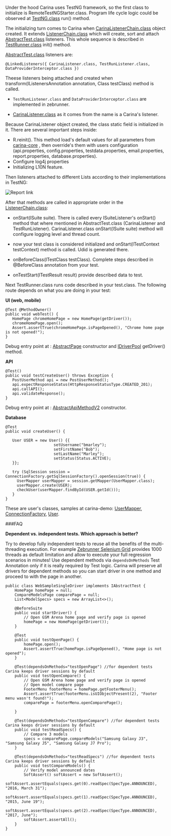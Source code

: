 Under the hood Carina uses TestNG framework, so the first class to initialize is RemoteTestNGStarter.class. Program life cycle logic could be observed at [TestNG.class](https://github.com/cbeust/testng/blob/master/src/main/java/org/testng/TestNG.java) run() method.

The initializing turn comes to Carina when [CarinaListenerChain.class](https://github.com/zebrunner/carina/blob/master/carina-core/src/main/java/com/qaprosoft/carina/core/foundation/listeners/CarinaListenerChain.java) object created.
It extends [ListenerChain.class](http://javadox.com/com.nordstrom.tools/testng-foundation/1.10.0/com/nordstrom/automation/testng/package-summary.html)
which will create, sort and attach [AbstractTest.class](https://github.com/zebrunner/carina/blob/master/carina-core/src/main/java/com/qaprosoft/carina/core/foundation/AbstractTest.java) listeners. This whole sequence is described in [TestRunner.class](https://github.com/cbeust/testng/blob/master/src/main/java/org/testng/TestRunner.java) init() method.

[AbstractTest.class](https://github.com/zebrunner/carina/blob/master/carina-core/src/main/java/com/qaprosoft/carina/core/foundation/AbstractTest.java) listeners are:

```
@LinkedListeners({ CarinaListener.class, TestRunListener.class, DataProviderInterceptor.class })
```

Theese listeners being attached and created when transform(IListenersAnnotation annotation, Class testClass) method is called.

* `TestRunListener.class` and `DataProviderInterceptor.class` are implemented in zebrunner. 

* [CarinaListener.class](https://github.com/zebrunner/carina/blob/master/carina-core/src/main/java/com/qaprosoft/carina/core/foundation/listeners/CarinaListener.java)
as it comes from the name is a Carina's listener.

Because CarinaListener object created, the class static field is initialized in it. There are several important steps inside:

* R.reinit(). This method load's default values for all parameters from [carina-core](https://github.com/zebrunner/carina/blob/master/carina-core/src/main/resources)
   , then override's them with users configuration (api.properties, config.properties, testdata.properties, email.properties, report.properties, database.properties).
* Configure log4j properties 
* Initializing L10N feature.

Then listeners attached to different Lists according to their implementations in TestNG:

![Report link](../img/debug_entry_point1.png)

After that methods are called in appropriate order in the [ListenerChain.class](http://javadox.com/com.nordstrom.tools/testng-foundation/1.10.0/com/nordstrom/automation/testng/package-summary.html):

* onStart(ISuite suite). There is called every ISuiteListener's onStart() method that where mentioned in AbstractTest.class (CarinaListener and TestRunListener). CarinaListener.class onStart(ISuite suite) method will configure logging level and thread count.

* now your test class is considered initialized and onStart(ITestContext testContext) method is called. Udid is generated there.

* onBeforeClass(ITestClass testClass). Complete steps described in @BeforeClass annotation from your test.

* onTestStart(ITestResult result) provide described data to test.

Next TestRunner.class runs code described in your test.class. The following route depends on what you are doing in your test:

**UI (web, mobile)**

```
@Test @MethodOwner()
public void webTest() {
   HomePage chromeHomePage = new HomePage(getDriver());
   chromeHomePage.open();
   Assert.assertTrue(chromeHomePage.isPageOpened(), "Chrome home page is not opened!"); 
} 
```

Debug entry point at : [AbstractPage](https://github.com/zebrunner/carina/blob/master/carina-webdriver/src/main/java/com/qaprosoft/carina/core/gui/AbstractPage.java) constructor and [IDriverPool](https://github.com/zebrunner/carina/blob/master/carina-webdriver/src/main/java/com/qaprosoft/carina/core/foundation/webdriver/IDriverPool.java) getDriver() method.
   
**API**

```
@Test()
public void testCreateUser() throws Exception {
   PostUserMethod api = new PostUserMethod();
   api.expectResponseStatus(HttpResponseStatusType.CREATED_201);
   api.callAPI();
   api.validateResponse();
}
```

Debug entry point at : [AbstractApiMethodV2](https://github.com/zebrunner/carina/blob/master/carina-api/src/main/java/com/qaprosoft/carina/core/foundation/api/AbstractApiMethodV2.java) constructor.

**Database**

```
@Test
public void createUser() {

   User USER = new User() {{
                     setUsername("bmarley");
                     setFirstName("Bob");
                     setLastName("Marley");
                     setStatus(Status.ACTIVE);
   }};

   try (SqlSession session = ConnectionFactory.getSqlSessionFactory().openSession(true)) {
     UserMapper userMapper = session.getMapper(UserMapper.class);
     userMapper.create(USER);
     checkUser(userMapper.findById(USER.getId()));
   }
}
```  

These are user's classes, samples at carina-demo: [UserMapper](https://github.com/zebrunner/carina-demo/blob/master/src/main/java/com/qaprosoft/carina/demo/db/mappers/UserMapper.java), [ConnectionFactory](https://github.com/zebrunner/carina-demo/blob/master/src/main/java/com/qaprosoft/carina/demo/utils/ConnectionFactory.java), [User](https://github.com/zebrunner/carina-demo/blob/master/src/main/java/com/qaprosoft/carina/demo/db/models/User.java).

###FAQ

**Dependent vs. independent tests. Which approach is better?**

Try to develop fully independent tests to reuse all the benefits of the multi-threading execution. For example [Zebrunner Selenium Grid](https://zebrunner.com/) provides 1000 threads as default limitation and allow to execute your full regression scenarios in minutes!
Use dependent methods via `dependsOnMethods` Test Annotation only if it is really required by Test logic. Carina will preserve all drivers for dependent methods so you can start driver in one method and proceed to with the page in another.
```
public class WebSampleSingleDriver implements IAbstractTest {
    HomePage homePage = null;
    CompareModelsPage comparePage = null;
    List<ModelSpecs> specs = new ArrayList<>();

    @BeforeSuite
    public void startDriver() {
        // Open GSM Arena home page and verify page is opened
        homePage = new HomePage(getDriver());
    }
    
    @Test
    public void testOpenPage() {
        homePage.open();
        Assert.assertTrue(homePage.isPageOpened(), "Home page is not opened");
    }
    
    @Test(dependsOnMethods="testOpenPage") //for dependent tests Carina keeps driver sessions by default
    public void testOpenCompare() {
        // Open GSM Arena home page and verify page is opened
        // Open model compare page
        FooterMenu footerMenu = homePage.getFooterMenu();
        Assert.assertTrue(footerMenu.isUIObjectPresent(2), "Footer menu wasn't found!");
        comparePage = footerMenu.openComparePage();

    }
    
    @Test(dependsOnMethods="testOpenCompare") //for dependent tests Carina keeps driver sessions by default
    public void testReadSpecs() {
        // Compare 3 models
        specs = comparePage.compareModels("Samsung Galaxy J3", "Samsung Galaxy J5", "Samsung Galaxy J7 Pro");
    }
    
    @Test(dependsOnMethods="testReadSpecs") //for dependent tests Carina keeps driver sessions by default
    public void testCompareModels() {
        // Verify model announced dates
        SoftAssert() softAssert = new SoftAssert();
        softAssert.assertEquals(specs.get(0).readSpec(SpecType.ANNOUNCED), "2016, March 31");
        softAssert.assertEquals(specs.get(1).readSpec(SpecType.ANNOUNCED), "2015, June 19");
        softAssert.assertEquals(specs.get(2).readSpec(SpecType.ANNOUNCED), "2017, June");
        softAssert.assertAll();
    }
}
```
